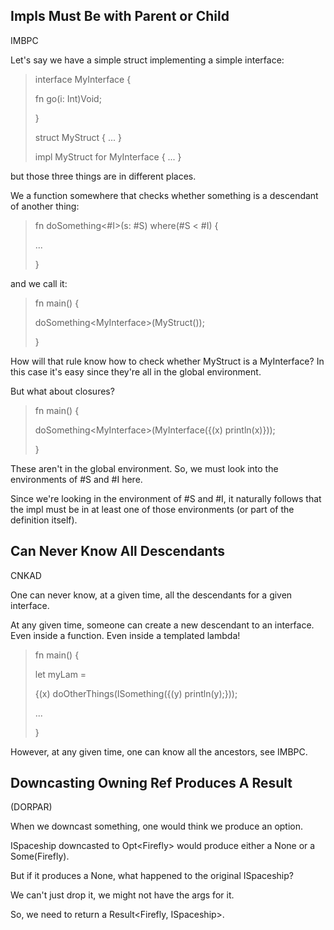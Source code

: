 ## Impls Must Be with Parent or Child

IMBPC

Let\'s say we have a simple struct implementing a simple interface:

> interface MyInterface {
>
> fn go(i: Int)Void;
>
> }
>
> struct MyStruct { \... }
>
> impl MyStruct for MyInterface { \... }

but those three things are in different places.

We a function somewhere that checks whether something is a descendant of
another thing:

> fn doSomething\<#I\>(s: #S) where(#S \< #I) {
>
> \...
>
> }

and we call it:

> fn main() {
>
> doSomething\<MyInterface\>(MyStruct());
>
> }

How will that rule know how to check whether MyStruct is a MyInterface?
In this case it\'s easy since they\'re all in the global environment.

But what about closures?

> fn main() {
>
> doSomething\<MyInterface\>(MyInterface({(x) println(x)}));
>
> }

These aren\'t in the global environment. So, we must look into the
environments of #S and #I here.

Since we\'re looking in the environment of #S and #I, it naturally
follows that the impl must be in at least one of those environments (or
part of the definition itself).

## Can Never Know All Descendants

CNKAD

One can never know, at a given time, all the descendants for a given
interface.

At any given time, someone can create a new descendant to an interface.
Even inside a function. Even inside a templated lambda!

> fn main() {
>
> let myLam =
>
> {(x) doOtherThings(ISomething({(y) println(y);}));
>
> \...
>
> }

However, at any given time, one can know all the ancestors, see IMBPC.

## Downcasting Owning Ref Produces A Result

(DORPAR)

When we downcast something, one would think we produce an option.

ISpaceship downcasted to Opt\<Firefly\> would produce either a None or a
Some(Firefly).

But if it produces a None, what happened to the original ISpaceship?

We can\'t just drop it, we might not have the args for it.

So, we need to return a Result\<Firefly, ISpaceship\>.
